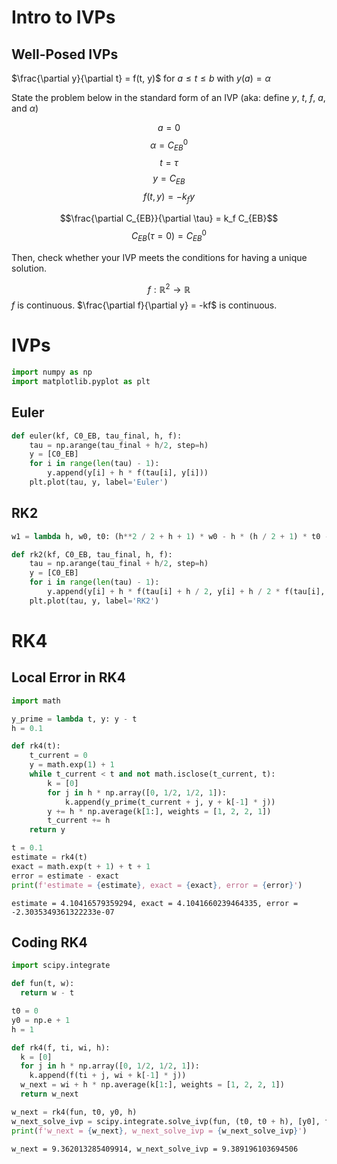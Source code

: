 # Intro to IVPs

## Well-Posed IVPs

$\frac{\partial y}{\partial t} = f(t, y)$ for $a \leq t \leq b$ with $y (a) = \alpha$

State the problem below in the standard form of an IVP (aka: define $y$, $t$, $f$, $a$, and $\alpha$)

$$a = 0$$
$$\alpha = C_{EB}^0$$
$$t = \tau$$
$$y = C_{EB}$$
$$f (t, y) = -k_f y$$

$$\frac{\partial C_{EB}}{\partial \tau} = k_f C_{EB}$$
$$C_{EB} (\tau = 0) = C_{EB}^0$$

Then, check whether your IVP meets the conditions for having a unique solution.

$$f: \mathbb R^2 \to \mathbb R$$
$f$ is continuous.
$\frac{\partial f}{\partial y} = -kf$ is continuous.

# IVPs

```python
import numpy as np
import matplotlib.pyplot as plt
```

## Euler

```python
def euler(kf, C0_EB, tau_final, h, f):
    tau = np.arange(tau_final + h/2, step=h)
    y = [C0_EB]
    for i in range(len(tau) - 1):
        y.append(y[i] + h * f(tau[i], y[i]))
    plt.plot(tau, y, label='Euler')
```

## RK2

```python
w1 = lambda h, w0, t0: (h**2 / 2 + h + 1) * w0 - h * (h / 2 + 1) * t0 - h**2 / 2
```

```python
def rk2(kf, C0_EB, tau_final, h, f):
    tau = np.arange(tau_final + h/2, step=h)
    y = [C0_EB]
    for i in range(len(tau) - 1):
        y.append(y[i] + h * f(tau[i] + h / 2, y[i] + h / 2 * f(tau[i], y[i])))
    plt.plot(tau, y, label='RK2')
```

# RK4

## Local Error in RK4

```python
import math

y_prime = lambda t, y: y - t
h = 0.1

def rk4(t):
    t_current = 0
    y = math.exp(1) + 1
    while t_current < t and not math.isclose(t_current, t):
        k = [0]
        for j in h * np.array([0, 1/2, 1/2, 1]):
            k.append(y_prime(t_current + j, y + k[-1] * j))
        y += h * np.average(k[1:], weights = [1, 2, 2, 1])
        t_current += h
    return y

t = 0.1
estimate = rk4(t)
exact = math.exp(t + 1) + t + 1
error = estimate - exact
print(f'estimate = {estimate}, exact = {exact}, error = {error}')
```

```
estimate = 4.10416579359294, exact = 4.1041660239464335, error = -2.3035349361322233e-07
```

## Coding RK4

```python
import scipy.integrate

def fun(t, w):
  return w - t

t0 = 0
y0 = np.e + 1
h = 1

def rk4(f, ti, wi, h):
  k = [0]
  for j in h * np.array([0, 1/2, 1/2, 1]):
    k.append(f(ti + j, wi + k[-1] * j))
  w_next = wi + h * np.average(k[1:], weights = [1, 2, 2, 1])
  return w_next

w_next = rk4(fun, t0, y0, h)
w_next_solve_ivp = scipy.integrate.solve_ivp(fun, (t0, t0 + h), [y0], first_step=h).y[0][-1]
print(f'w_next = {w_next}, w_next_solve_ivp = {w_next_solve_ivp}')
```

```
w_next = 9.362013285409914, w_next_solve_ivp = 9.389196103694506
```